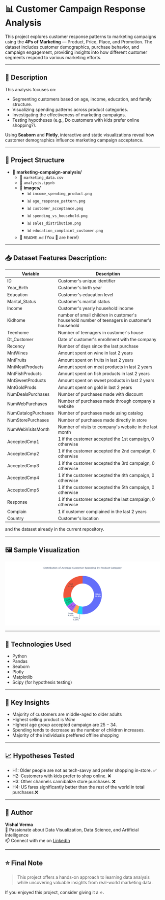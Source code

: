 # 📊 Customer Campaign Response Analysis

This project explores customer response patterns to marketing campaigns using the **4Ps of Marketing** — Product, Price, Place, and Promotion. The dataset includes customer demographics, purchase behavior, and campaign engagement, providing insights into how different customer segments respond to various marketing efforts.

---

## 📝 Description

This analysis focuses on:
- Segmenting customers based on age, income, education, and family structure.
- Visualizing spending patterns across product categories.
- Investigating the effectiveness of marketing campaigns.
- Testing hypotheses (e.g., Do customers with kids prefer online shopping?).

Using **Seaborn** and **Plotly**, interactive and static visualizations reveal how customer demographics influence marketing campaign acceptance.

---

## 📂 Project Structure

- 📁 **marketing-campaign-analysis/**
  - 📄 `marketing_data.csv` 
  - 📄 `analysis.ipynb` 
  - 📁 **images/** 
    - 📊 `income_spending_product.png`
    - 📊 `age_response_pattern.png`
    - 📊 `customer_acceptance.png`
    - 📊 `spending_vs_household.png`
    - 📊 `sales_distribution.png`
    - 📊 `education_complaint_customer.png`
  - 📄 `README.md` (You 🫵 are here!)

---

## 📥 Dataset Features Description:

| Variable              |	                                         Description                                        |
|-----------------------|---------------------------------------------------------------------------------------------|
| ID                    | Customer's unique identifier                                 |
|Year_Birth             |	Customer's birth year                                        |
| Education	            | Customer's education level                                   |
| Marital_Status        | Customer's marital status                                    |
| Income                | Customer's yearly household income                           |
| Kidhome               | number of small children in customer's household number of teenagers in customer's household |
| Teenhome              | Number of teenagers in customer's house                       |
| Dt_Customer           | Date of customer's enrollment with the company                |
| Recency               | Number of days since the last purchase                        |
| MntWines              | Amount spent on wine in last 2 years                          |
| MntFruits             | Amount spent on fruits in last 2 years                        |
| MntMeatProducts       | Amount spent on meat products in last 2 years                 |
| MntFishProducts       | Amount spent on fish products in last 2 years                 |
| MntSweetProducts      | Amount spent on sweet products in last 2 years                |
| MntGoldProds          | Amount spent on gold in last 2 years                          |
| NumDealsPurchases     | Number of purchases made with discount                        |
| NumWebPurchases       | Number of purchases made through company's website            |
| NumCatalogPurchases   | Number of purchases made using catalog                        |
| NumStorePurchases     | Number of purchases made directly in store                    |
| NumWebVisitsMonth     | Number of visits to company's website in the last month       |
| AcceptedCmp1          | 1 if the customer accepted the 1st campaign, 0 otherwise      |
| AcceptedCmp2          | 1 if the customer accepted the 2nd campaign, 0 otherwise      |
| AcceptedCmp3          | 1 if the customer accepted the 3rd campaign, 0 otherwise      |
| AcceptedCmp4          | 1 if the customer accepted the 4th campaign, 0 otherwise      |
| AcceptedCmp5          | 1 if the customer accepted the 5th campaign, 0 otherwise      |
| Response              | 1 if the customer accepted the last campaign, 0 otherwise     |
| Complain              | 1 if customer complained in the last 2 years                  |
| Country               | Customer's location                                           |

and the dataset already in the current repository.

---

## 🖼️ Sample Visualization

![income_spending_product.png](https://github.com/vishal-verma-96/Marketing_Campaign_Analysis/blob/59ea013bfbff5beca9713bb3c415eeea78355a86/income_spending_product.png)

---

## 🔧 Technologies Used

- Python
- Pandas
- Seaborn
- Plotly
- Matplotlib
- Scipy (for hypothesis testing)

---

## 📌 Key Insights

- Majority of customers are middle-aged to older adults
- Highest selling product is *Wine*
- Highest age group accepted campaign are $25-34$.
- Spending tends to decrease as the number of children increases.
- Majority of the individuals preffered offline shopping

---

## 📈 Hypotheses Tested

- H1: Older people are not as tech-savvy and prefer shopping in-store. ✅
- H2: Customers with kids prefer to shop online. ❌
- H3: Other channels cannibalize store purchases. ❌
- H4: US fares significantly better than the rest of the world in total purchases.❌

---

## 🙌 Author

**Vishal Verma**<br/>
🔎 Passionate about Data Visualization, Data Science, and Artificial Intelligence<br/>
📫 Connect with me on [LinkedIn](https://www.linkedin.com/in/vishalds/)

---

## ⭐ Final Note

> This project offers a hands-on approach to learning data analysis while uncovering valuable insights from real-world marketing data.

If you enjoyed this project, consider giving it a ⭐.
